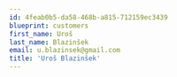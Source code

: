 ```yaml
---
id: 4feab0b5-da58-468b-a815-712159ec3439
blueprint: customers
first_name: Uroš
last_name: Blazinšek
email: u.blazinsek@gmail.com
title: 'Uroš Blazinšek'
---
```

